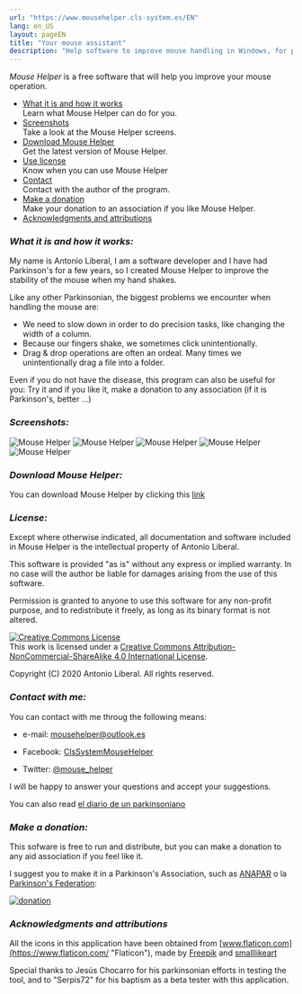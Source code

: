 ```yaml
---
url: "https://www.mousehelper.cls-system.es/EN"
lang: en_US
layout: pageEN
title: "Your mouse assistant"   
description: "Help software to improve mouse handling in Windows, for people with motor disabilities such as Parkinson's disease"
---
```

 *Mouse Helper* is a free software that will help you improve your mouse operation.

* <span >[What it is and how it works](#features)</span>  
        Learn what Mouse Helper can do for you.
* <span >[Screenshots](#screenshot)</span>  
         Take a look at the Mouse Helper screens.
* <span >[Download Mouse Helper](download.html)</span>  
        Get the latest version of Mouse Helper.
* <span >[Use license](#licencia)</span>  
        Know when you can use Mouse Helper
* <span >[Contact](#contacta)</span>  
        Contact with the author of the program.
* <span >[Make a donation](#dona)</span>  
        Make your donation to an association if you like Mouse Helper.
* <span >[Acknowledgments and attributions](#agradecimientos)</span>

### <a name="features"></a><b><i>What it is and how it works:</i></b>

My name is Antonio Liberal, I am a software developer and I have had Parkinson's for a few years, so I created Mouse Helper to improve the stability of the mouse when my hand shakes.

Like any other Parkinsonian, the biggest problems we encounter when handling the mouse are:

* We need to slow down in order to do precision tasks, like changing the width of a column.
* Because our fingers shake, we sometimes click unintentionally.
* Drag & drop operations are often an ordeal. Many times we unintentionally drag a file into a folder.

Even if you do not have the disease, this program can also be useful for you: Try it and if you like it, make a donation to any association (if it is Parkinson's, better ...)

### <a name="screenshot"></a><b><i>Screenshots:</i></b>


<img class="img-fluid" alt="Mouse Helper" src="https://www.mousehelper.cls-system.es/assets/images/EN/pantalla0.PNG">

<img class="img-fluid" alt="Mouse Helper" src="https://www.mousehelper.cls-system.es/assets/images/EN/pantalla1.png">

<img class="img-fluid" alt="Mouse Helper" src="https://www.mousehelper.cls-system.es/assets/images/EN/pantalla2.png">

<img class="img-fluid" alt="Mouse Helper" src="https://www.mousehelper.cls-system.es/assets/images/EN/pantalla3.png">

<img class="img-fluid" alt="Mouse Helper" src="https://www.mousehelper.cls-system.es/assets/images/EN/pantalla4.png">



### <a name="descarga"></a><b><i>Download Mouse Helper:</i></b>

You can download Mouse Helper by clicking this [link](download.html)

### <a name="licencia"></a><b><i>License:</i></b>

Except where otherwise indicated, all documentation and software included in Mouse Helper is the intellectual property of Antonio Liberal.

This software is provided "as is" without any express or implied warranty. In no case will the author be liable for damages arising from the use of this software.

Permission is granted to anyone to use this software for any non-profit purpose, and to redistribute it freely, as long as its binary format is not altered.

<a rel="license" href="http://creativecommons.org/licenses/by-nc-sa/4.0/"><img alt="Creative Commons License" style="border-width:0" src="https://i.creativecommons.org/l/by-nc-sa/4.0/88x31.png" /></a><br />This work is licensed under a <a rel="license" href="http://creativecommons.org/licenses/by-nc-sa/4.0/">Creative Commons Attribution-NonCommercial-ShareAlike 4.0 International License</a>.


Copyright (C) 2020 Antonio Liberal. All rights reserved.

### <a name="contacta"></a><b><i>Contact with me:</i></b>

You can contact with me throug the following means:

* e-mail: [mousehelper@outlook.es](mailto:mousehelper@outlook.es)
  
* Facebook: [ClsSystemMouseHelper](https://www.facebook.com/ClsSystemMouseHelper/)

* Twitter: [@mouse_helper](https://twitter.com/mouse_helper)

I will be happy to answer your questions and accept your suggestions.

You can also read [el diario de un parkinsoniano](https://diariodeunparkinsoniano.cls-system.es/)

### <a name="dona"></a><b><i>Make a donation:</i></b>

This sofware is free to run and distribute, but you can make a donation to any aid association if you feel like it.

I suggest you to make it in a Parkinson's Association, such as [ANAPAR](http://www.anapar.org/) o la [ Parkinson's Federation](https://www.esparkinson.es/):

<a href="http://www.anapar.org/anapar/participa/haz-un-donativo/"><img alt="donation"  style="horizontal-align:middle" src="https://www.mousehelper.cls-system.es/assets/images/donativo.png"></a>      

### <a name="agradecimientos"></a><b><i>Acknowledgments and attributions</i></b>

All the icons in this application have been obtained from [www.flaticon.com](https://www.flaticon.com/ "Flaticon"), made by [Freepik](https://www.flaticon.com/authors/freepik "Freepik") and [smalllikeart](https://www.flaticon.es/autores/smalllikeart "smalllikeart")

Special thanks to Jesús Chocarro for his parkinsonian efforts in testing the tool, and to "Serpis72" for his baptism as a beta tester with this application.


